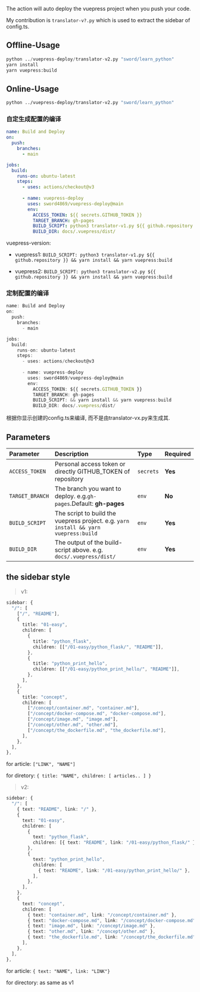 The action will auto deploy the vuepress project when you push your code. 

My contribution is `translator-v?.py` which is used to extract the sidebar of config.ts.

## Offline-Usage

```python
python ../vuepress-deploy/translator-v2.py "sword/learn_python"
yarn install
yarn vuepress:build
```
## Online-Usage
```bash
python ../vuepress-deploy/translator-v2.py "sword/learn_python"
```
### 自定生成配置的编译
```yml
name: Build and Deploy
on: 
  push:
    branches:
      - main

jobs:
  build:
    runs-on: ubuntu-latest
    steps:
      - uses: actions/checkout@v3
      
      - name: vuepress-deploy
        uses: sword4869/vuepress-deploy@main
        env:
          ACCESS_TOKEN: ${{ secrets.GITHUB_TOKEN }}
          TARGET_BRANCH: gh-pages
          BUILD_SCRIPT: python3 translator-v1.py ${{ github.repository }} && yarn install && yarn vuepress:build
          BUILD_DIR: docs/.vuepress/dist/
```

vuepress-version:
          
- vuepress1: `BUILD_SCRIPT: python3 translator-v1.py ${{ github.repository }} && yarn install && yarn vuepress:build`

- vuepress2: `BUILD_SCRIPT: python3 translator-v2.py ${{ github.repository }} && yarn install && yarn vuepress:build`

### 定制配置的编译

```ts
name: Build and Deploy
on: 
  push:
    branches:
      - main

jobs:
  build:
    runs-on: ubuntu-latest
    steps:
      - uses: actions/checkout@v3
      
      - name: vuepress-deploy
        uses: sword4869/vuepress-deploy@main
        env:
          ACCESS_TOKEN: ${{ secrets.GITHUB_TOKEN }}
          TARGET_BRANCH: gh-pages
          BUILD_SCRIPT: && yarn install && yarn vuepress:build
          BUILD_DIR: docs/.vuepress/dist/
```

根据你显示创建的config.ts来编译, 而不是由translator-vx.py来生成其.

## Parameters

|  Parameter |  Description | Type | Required
| :------------ | :------------ |:------------ |:------------ |
| `ACCESS_TOKEN` | Personal access token or directly GITHUB_TOKEN of repository| `secrets`  |  **Yes** |
| `TARGET_BRANCH` | The branch you want to deploy. e.g.`gh-pages`.Default: **gh-pages** | `env` | **No** |
| `BUILD_SCRIPT` | The script to build the vuepress project. e.g. `yarn install && yarn vuepress:build` | `env` | **Yes** |
| `BUILD_DIR` | The output of the build-script above. e.g. `docs/.vuepress/dist/` | `env` | **Yes** |

## the sidebar style

> v1: 

```ts
sidebar: {
  "/": [
    ["/", "README"],
    {
      title: "01-easy",
      children: [
        {
          title: "python_flask",
          children: [["/01-easy/python_flask/", "README"]],
        },
        {
          title: "python_print_hello",
          children: [["/01-easy/python_print_hello/", "README"]],
        },
      ],
    },
    {
      title: "concept",
      children: [
        ["/concept/container.md", "container.md"],
        ["/concept/docker-compose.md", "docker-compose.md"],
        ["/concept/image.md", "image.md"],
        ["/concept/other.md", "other.md"],
        ["/concept/the_dockerfile.md", "the_dockerfile.md"],
      ],
    },
  ],
},
```
for article: `["LINK", "NAME"]`

for diretory: `{ title: "NAME", children: [ articles.. ] }`

> v2:

```ts
sidebar: {
  "/": [
    { text: "README", link: "/" },
    {
      text: "01-easy",
      children: [
        {
          text: "python_flask",
          children: [{ text: "README", link: "/01-easy/python_flask/" }],
        },
        {
          text: "python_print_hello",
          children: [
            { text: "README", link: "/01-easy/python_print_hello/" },
          ],
        },
      ],
    },
    {
      text: "concept",
      children: [
        { text: "container.md", link: "/concept/container.md" },
        { text: "docker-compose.md", link: "/concept/docker-compose.md" },
        { text: "image.md", link: "/concept/image.md" },
        { text: "other.md", link: "/concept/other.md" },
        { text: "the_dockerfile.md", link: "/concept/the_dockerfile.md" },
      ],
    },
  ],
},
```

for article: `{ text: "NAME", link: "LINK"}`

for directory: as same as v1